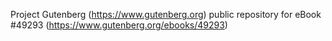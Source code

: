 Project Gutenberg (https://www.gutenberg.org) public repository for eBook #49293 (https://www.gutenberg.org/ebooks/49293)
